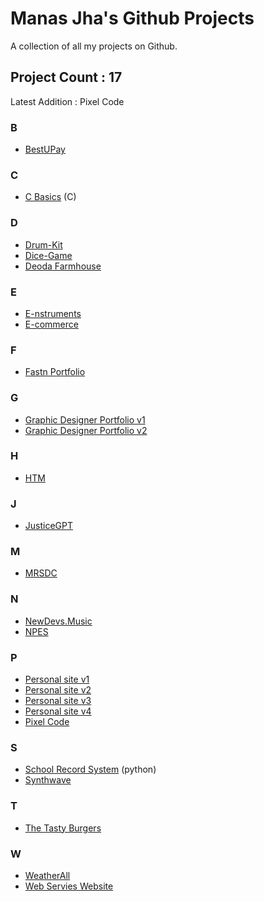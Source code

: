 # Manas Jha's Github Projects
A collection of all my projects on Github.

## Project Count : 17
Latest Addition : Pixel Code

### B
- <a href = "https://github.com/ManasJhaMJ/bestupayv2">BestUPay</a>

### C
- <a href = "https://github.com/ManasJhaMJ/C-basics">C Basics</a> (C)

### D
- <a href ="https://github.com/ManasJhaMJ/drum-kit">Drum-Kit</a>
- <a href ="https://github.com/ManasJhaMJ/simple-dice-game">Dice-Game</a>
- <a href ="https://github.com/ManasJhaMJ/deoda-farm-house">Deoda Farmhouse</a>

### E
- <a href ="https://github.com/ManasJhaMJ/instruments">E-nstruments</a>
- <a href ="https://github.com/ManasJhaMJ/e-commerce-site">E-commerce</a>

### F
- <a href ="https://github.com/ManasJhaMJ/portfolio-fastn">Fastn Portfolio</a>

### G
- <a href = "https://github.com/ManasJhaMJ/graphic-designer-portfolio">Graphic Designer Portfolio v1</a>
- <a href = "https://github.com/ManasJhaMJ/graphic-designer-portfolio-v2">Graphic Designer Portfolio v2</a>

### H
- <a href ="https://github.com/ManasJhaMJ/HTM">HTM</a>

### J
- <a href ="https://github.com/ManasJhaMJ/justiceGPT">JusticeGPT</a>

### M
- <a href = "https://github.com/ManasJhaMJ/mrsdc">MRSDC</a>

### N
- <a href = "https://github.com/ManasJhaMJ/newdevs-music">NewDevs.Music</a>
- <a href = "https://github.com/ManasJhaMJ/NPES">NPES</a>

### P
- <a href = "https://github.com/ManasJhaMJ/personal-site-v1">Personal site v1</a>
- <a href = "https://github.com/ManasJhaMJ/personal-site-v2">Personal site v2</a>
- <a href = "https://github.com/ManasJhaMJ/personal-site-v3">Personal site v3</a>
- <a href = "https://github.com/ManasJhaMJ/Portfolio-v4">Personal site v4</a>
- <a href = "https://github.com/ManasJhaMJ/PixelCode">Pixel Code</a>

### S
- <a href = "https://github.com/ManasJhaMJ/School-Record-System">School Record System</a> (python)
- <a href = "https://github.com/ManasJhaMJ/synthwave">Synthwave</a>

### T
- <a href = "https://github.com/ManasJhaMJ/The-Tasty-Burger">The Tasty Burgers</a>

### W
- <a href = "https://github.com/ManasJhaMJ/WeatherAll">WeatherAll</a>
- <a href = "https://github.com/ManasJhaMJ/Web-Servies-Website ">Web Servies Website</a>

